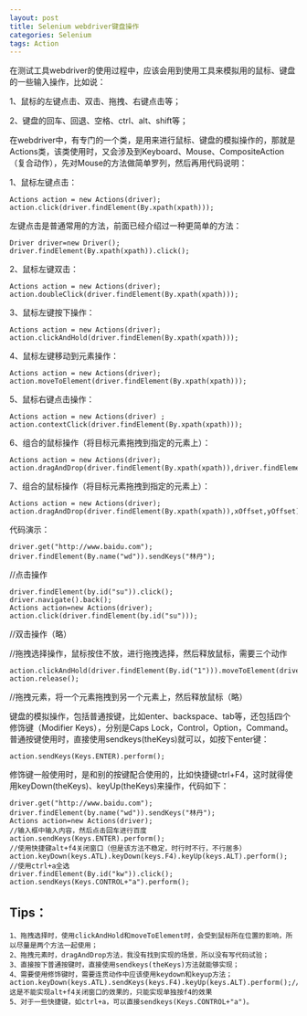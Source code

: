 ```yaml
---
layout: post
title: Selenium webdriver键盘操作
categories: Selenium
tags: Action
---
```


在测试工具webdriver的使用过程中，应该会用到使用工具来模拟用的鼠标、键盘的一些输入操作，比如说：

1、鼠标的左键点击、双击、拖拽、右键点击等；

2、键盘的回车、回退、空格、ctrl、alt、shift等；

在webdriver中，有专门的一个类，是用来进行鼠标、键盘的模拟操作的，那就是Actions类，该类使用时，又会涉及到Keyboard、Mouse、CompositeAction（复合动作），先对Mouse的方法做简单罗列，然后再用代码说明：

1、鼠标左键点击：

    Actions action = new Actions(driver);
    action.click(driver.findElement(By.xpath(xpath)));

左键点击是普通常用的方法，前面已经介绍过一种更简单的方法：

    Driver driver=new Driver();
    driver.findElement(By.xpath(xpath)).click();

2、鼠标左键双击：

    Actions action = new Actions(driver);
    action.doubleClick(driver.findElement(By.xpath(xpath)));

3、鼠标左键按下操作：

    Actions action = new Actions(driver);
    action.clickAndHold(driver.findElemen(By.xpath(xpath)));

4、鼠标左键移动到元素操作：

    Actions action = new Actions(driver);
    action.moveToElement(driver.findElement(By.xpath(xpath)));

5、鼠标右键点击操作：

    Actions action = new Actions(driver) ;
    action.contextClick(driver.findElement(By.xpath(xpath)));

6、组合的鼠标操作（将目标元素拖拽到指定的元素上）：

    Actions action = new Actions(driver);
    action.dragAndDrop(driver.findElement(By.xpath(xpath)),driver.findElement(By.xpath(xpath)));

7、组合的鼠标操作（将目标元素拖拽到指定的元素上）：

    Actions action = new Actions(driver);
    action.dragAndDrop(driver.findElement(By.xpath(xpath)),xOffset,yOffset);

代码演示：

    driver.get("http://www.baidu.com");
    driver.findElement(By.name("wd")).sendKeys("林丹");

//点击操作

    driver.findElement(by.id("su")).click();
    driver.navigate().back();
    Actions action=new Actions(driver);
    action.click(driver.findElement(by.id("su")));

//双击操作（略）

//拖拽选择操作，鼠标按住不放，进行拖拽选择，然后释放鼠标，需要三个动作

    action.clickAndHold(driver.findElement(By.id("1"))).moveToElement(driver.findElement(By.id("3"))).perform();
    action.release();

//拖拽元素，将一个元素拖拽到另一个元素上，然后释放鼠标（略）

键盘的模拟操作，包括普通按键，比如enter、backspace、tab等，还包括四个修饰键（Modifier Keys），分别是Caps Lock，Control，Option，Command。
普通按键使用时，直接使用sendkeys(theKeys)就可以，如按下enter键：

    action.sendKeys(Keys.ENTER).perform();

修饰键一般使用时，是和别的按键配合使用的，比如快捷键ctrl+F4，这时就得使用keyDown(theKeys)、keyUp(theKeys)来操作，代码如下：

    driver.get("http://www.baidu.com");
    driver.findElement(by.name("wd")).sendKeys("林丹");
    Actions action=new Actions(driver);
    //输入框中输入内容，然后点击回车进行百度
    action.sendKeys(Keys.ENTER).perform();
    //使用快捷键alt+f4关闭窗口（但是该方法不稳定，时行时不行，不行居多）
    action.keyDown(keys.ATL).keyDown(keys.F4).keyUp(keys.ALT).perform();
    //使用ctrl+a全选
    driver.findElement(By.id("kw")).click();
    action.sendKeys(Keys.CONTROL+"a").perform();

## Tips：

    1、拖拽选择时，使用clickAndHold和moveToElement时，会受到鼠标所在位置的影响，所以尽量是两个方法一起使用；
    2、拖拽元素时，dragAndDrop方法，我没有找到实现的场景，所以没有写代码试验；
    3、直接按下普通按键时，直接使用sendkeys(theKeys)方法就能够实现；
    4、需要使用修饰键时，需要连贯动作中应该使用keydown和keyup方法；
    action.keyDown(keys.ATL).sendKeys(keys.F4).keyUp(keys.ALT).perform();//这是不能实现alt+f4关闭窗口的效果的，只能实现单独按f4的效果
    5、对于一些快捷键，如ctrl+a，可以直接sendkeys(Keys.CONTROL+"a")。
